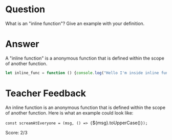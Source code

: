 # Question
What is an "inline function"? Give an example with your definition.

# Answer
A "inline function" is a anonymous function  that is defined within the scope of another function.
```js
let inline_func = function () {console.log("Hello I'm inside inline function")};
```

# Teacher Feedback

An inline function is an anonymous function that is defined within the scope of another function. Here is what an example could look like: 

`const screamAtEveryone = (msg, () => {`${msg}.toUpperCase()`});` 

Score: 2/3